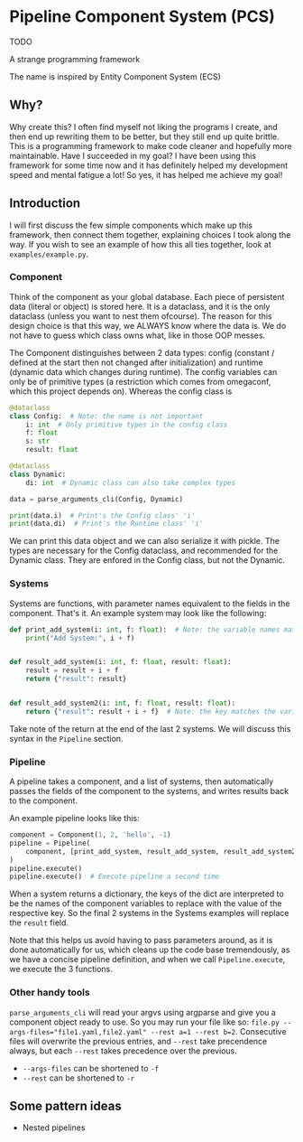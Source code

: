 # Pipeline Component System (PCS)

TODO

A strange programming framework

The name is inspired by Entity Component System (ECS)

## Why?

Why create this? I often find myself not liking the programs I create, and then end up rewriting them to be better, but they still end up quite brittle. This is a programming framework to make code cleaner and hopefully more maintainable. Have I succeeded in my goal? I have been using this framework for some time now and it has definitely helped my development speed and mental fatigue a lot! So yes, it has helped me achieve my goal!

## Introduction

I will first discuss the few simple components which make up this framework, then connect them together, explaining choices I took along the way. If you wish to see an example of how this all ties together, look at `examples/example.py`.

### Component

Think of the component as your global database. Each piece of persistent data (literal or object) is stored here. It is a dataclass, and it is the only dataclass (unless you want to nest them ofcourse). The reason for this design choice is that this way, we ALWAYS know where the data is. We do not have to guess which class owns what, like in those OOP messes.

The Component distinguishes between 2 data types: config (constant / defined at the start then not changed after initialization) and runtime (dynamic data which changes during runtime). The config variables can only be of primitive types (a restriction which comes from omegaconf, which this project depends on). Whereas the config class is

```python
@dataclass
class Config:  # Note: the name is not important
    i: int  # Only primitive types in the config class
    f: float
    s: str
    result: float

@dataclass
class Dynamic:
    di: int  # Dynamic class can also take complex types

data = parse_arguments_cli(Config, Dynamic)

print(data.i)  # Print's the Config class' 'i'
print(data.di)  # Print's the Runtime class' 'i'
```

We can print this data object and we can also serialize it with pickle. The types are necessary for the Config dataclass, and recommended for the Dynamic class. They are enfored in the Config class, but not the Dynamic.

### Systems

Systems are functions, with parameter names equivalent to the fields in the component. That's it. An example system may look like the following:

```python
def print_add_system(i: int, f: float):  # Note: the variable names match those in the component exactly
    print("Add System:", i + f)


def result_add_system(i: int, f: float, result: float):
    result = result + i + f
    return {"result": result}


def result_add_system2(i: int, f: float, result: float):
    return {"result": result + i + f}  # Note: the key matches the variable names in the component exactly
```

Take note of the return at the end of the last 2 systems. We will discuss this syntax in the `Pipeline` section.

### Pipeline

A pipeline takes a component, and a list of systems, then automatically passes the fields of the component to the systems, and writes results back to the component.

An example pipeline looks like this:

```python
component = Component(1, 2, 'hello', -1)
pipeline = Pipeline(
    component, [print_add_system, result_add_system, result_add_system2]
)
pipeline.execute()
pipeline.execute()  # Execute pipeline a second time
```

When a system returns a dictionary, the keys of the dict are interpreted to be the names of the component variables to replace with the value of the respective key. So the final 2 systems in the Systems examples will replace the `result` field.

Note that this helps us avoid having to pass parameters around, as it is done automatically for us, which cleans up the code base tremendously, as we have a concise pipeline definition, and when we call `Pipeline.execute`, we execute the 3 functions.

### Other handy tools

`parse_arguments_cli` will read your argvs using argparse and give you a component object ready to use. So you may run your file like so: `file.py --args-files="file1.yaml,file2.yaml" --rest a=1 --rest b=2`. Consecutive files will overwrite the previous entries, and `--rest` take precendence always, but each `--rest` takes precedence over the previous.

* `--args-files` can be shortened to `-f`
* `--rest` can be shortened to `-r`

## Some pattern ideas

* Nested pipelines

